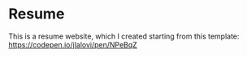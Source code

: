 # Resume
This is a resume website, which I created starting from this template: https://codepen.io/jlalovi/pen/NPeBqZ 